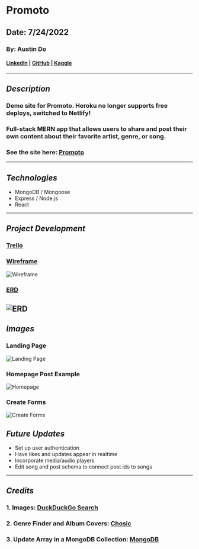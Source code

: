 # Promoto

## Date: 7/24/2022

### By: Austin Do

#### **[LinkedIn](https://www.linkedin.com/in/austin-do/) | [GitHub](https://github.com/austinndo) | [Kaggle](https://www.kaggle.com/austindo)**

---

## **_Description_**

### Demo site for Promoto. Heroku no longer supports free deploys, switched to Netlify!

### Full-stack MERN app that allows users to share and post their own content about their favorite artist, genre, or song.

### See the site here: [Promoto](https://promoto2.netlify.app/)

---

## **_Technologies_**

- MongoDB / Mongoose
- Express / Node.js
- React

---

## **_Project Development_**

### [Trello](https://trello.com/invite/b/C5WnHRWw/0e369414cd57d38893995b2877c4b12e/promoto)

### [Wireframe](https://wireframe.cc/Hyra9u)

![Wireframe](README_assets/wireframe.png)

### [ERD](https://drive.google.com/file/d/1GZttuTBhEKmNavor16SxlhXQMraRVypQ/view?usp=sharing)

## ![ERD](README_assets/erd.png)

## **_Images_**

### Landing Page

![Landing Page](README_assets/landing-page.png)

### Homepage Post Example

![Homepage](README_assets/homepage-post.png)

### Create Forms

![Create Forms](README_assets/create-forms.png)

## **_Future Updates_**

<ul>
<li> Set up user authentication
<li> Have likes and updates appear in realtime
<li> Incorporate media/audio players
<li> Edit song and post schema to connect post ids to songs
</ul>

---

## **_Credits_**

### 1. Images: [DuckDuckGo Search](https://duckduckgo.com/)

### 2. Genre Finder and Album Covers: [Chosic](https://www.chosic.com/music-genre-finder/)

### 3. Update Array in a MongoDB Collection: [MongoDB](https://www.mongodb.com/docs/v4.2/reference/operator/update/push/)